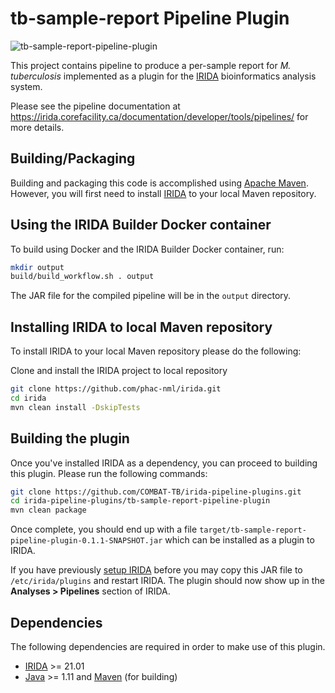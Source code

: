 # tb-sample-report Pipeline Plugin

![tb-sample-report-pipeline-plugin](https://github.com/COMBAT-TB/irida-plugin-tb-sample-report/workflows/tb-sample-report-pipeline-plugin/badge.svg)

This project contains pipeline to produce a per-sample report for *M. tuberculosis* implemented as a plugin for the [IRIDA](https://irida.ca) bioinformatics analysis system.

Please see the pipeline documentation at <https://irida.corefacility.ca/documentation/developer/tools/pipelines/> for more details.

## Building/Packaging

Building and packaging this code is accomplished using [Apache Maven][maven]. However, you will first need to install [IRIDA](https://github.com/phac-nml/irida) to your local Maven repository.

## Using the IRIDA Builder Docker container

To build using Docker and the IRIDA Builder Docker container, run:

```bash
mkdir output
build/build_workflow.sh . output
```

The JAR file for the compiled pipeline will be in the `output` directory.

## Installing IRIDA to local Maven repository

To install IRIDA to your local Maven repository please do the following:

Clone and install the IRIDA project to local repository

```bash
git clone https://github.com/phac-nml/irida.git
cd irida
mvn clean install -DskipTests
```

## Building the plugin

Once you've installed IRIDA as a dependency, you can proceed to building this plugin. Please run the following commands:

```bash
git clone https://github.com/COMBAT-TB/irida-pipeline-plugins.git
cd irida-pipeline-plugins/tb-sample-report-pipeline-plugin
mvn clean package
```

Once complete, you should end up with a file `target/tb-sample-report-pipeline-plugin-0.1.1-SNAPSHOT.jar` which can be installed as a plugin to IRIDA.

If you have previously [setup IRIDA][irida-setup] before you may copy this JAR file to `/etc/irida/plugins` and restart IRIDA. The plugin should now show up in the **Analyses > Pipelines** section of IRIDA.

## Dependencies

The following dependencies are required in order to make use of this plugin.

- [IRIDA][] >= 21.01
- [Java][] >= 1.11 and [Maven][maven] (for building)

[maven]: https://maven.apache.org/
[irida]: http://irida.ca/
[galaxy]: https://galaxyproject.org/
[java]: https://www.java.com/
[irida-setup]: https://irida.corefacility.ca/documentation/administrator/index.html
